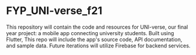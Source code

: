 # FYP_UNI-verse_f21
This repository will contain the code and resources for UNI-verse, our final year project: a mobile app connecting university students. Built using Flutter, This repo will include the app's source code, API documentation, and sample data. Future iterations will utilize Firebase for backend services. 
